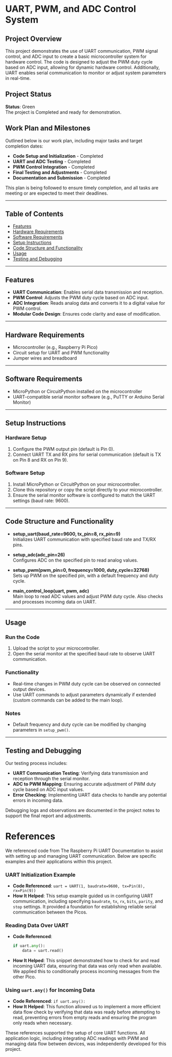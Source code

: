 # UART, PWM, and ADC Control System

## Project Overview
This project demonstrates the use of UART communication, PWM signal control, and ADC input to create a basic microcontroller system for hardware control. The code is designed to adjust the PWM duty cycle based on ADC input, allowing for dynamic hardware control. Additionally, UART enables serial communication to monitor or adjust system parameters in real-time.

## Project Status
**Status**: Green  
The project is Completed and ready for demonstration.

## Work Plan and Milestones
Outlined below is our work plan, including major tasks and target completion dates:
- **Code Setup and Initialization** - Completed
- **UART and ADC Testing** - Completed
- **PWM Control Integration** - Completed
- **Final Testing and Adjustments** - Completed
- **Documentation and Submission** - Completed

This plan is being followed to ensure timely completion, and all tasks are meeting or are expected to meet their deadlines.

---

## Table of Contents
- [Features](#features)
- [Hardware Requirements](#hardware-requirements)
- [Software Requirements](#software-requirements)
- [Setup Instructions](#setup-instructions)
- [Code Structure and Functionality](#code-structure-and-functionality)
- [Usage](#usage)
- [Testing and Debugging](#testing-and-debugging)

---

## Features
- **UART Communication**: Enables serial data transmission and reception.
- **PWM Control**: Adjusts the PWM duty cycle based on ADC input.
- **ADC Integration**: Reads analog data and converts it to a digital value for PWM control.
- **Modular Code Design**: Ensures code clarity and ease of modification.

---

## Hardware Requirements
- Microcontroller (e.g., Raspberry Pi Pico)
- Circuit setup for UART and PWM functionality
- Jumper wires and breadboard

---

## Software Requirements
- MicroPython or CircuitPython installed on the microcontroller
- UART-compatible serial monitor software (e.g., PuTTY or Arduino Serial Monitor)

---

## Setup Instructions

### Hardware Setup
1. Configure the PWM output pin (default is Pin 0).
2. Connect UART TX and RX pins for serial communication (default is TX on Pin 8 and RX on Pin 9).

### Software Setup
1. Install MicroPython or CircuitPython on your microcontroller.
2. Clone this repository or copy the script directly to your microcontroller.
3. Ensure the serial monitor software is configured to match the UART settings (baud rate: 9600).

---

## Code Structure and Functionality

- **setup_uart(baud_rate=9600, tx_pin=8, rx_pin=9)**  
  Initializes UART communication with specified baud rate and TX/RX pins.

- **setup_adc(adc_pin=26)**  
  Configures ADC on the specified pin to read analog values.

- **setup_pwm(pwm_pin=0, frequency=1000, duty_cycle=32768)**  
  Sets up PWM on the specified pin, with a default frequency and duty cycle.

- **main_control_loop(uart, pwm, adc)**  
  Main loop to read ADC values and adjust PWM duty cycle. Also checks and processes incoming data on UART.

---

## Usage

### Run the Code
1. Upload the script to your microcontroller.
2. Open the serial monitor at the specified baud rate to observe UART communication.

### Functionality
- Real-time changes in PWM duty cycle can be observed on connected output devices.
- Use UART commands to adjust parameters dynamically if extended (custom commands can be added to the main loop).

### Notes
- Default frequency and duty cycle can be modified by changing parameters in `setup_pwm()`.

---

## Testing and Debugging
Our testing process includes:
- **UART Communication Testing**: Verifying data transmission and reception through the serial monitor.
- **ADC to PWM Mapping**: Ensuring accurate adjustment of PWM duty cycle based on ADC input values.
- **Error Checking**: Implementing UART data checks to handle any potential errors in incoming data.

Debugging logs and observations are documented in the project notes to support the final report and adjustments.

# References

We referenced code from The Raspberry Pi UART Documentation to assist with setting up and managing UART communication. Below are specific examples and their applications within this project.

### UART Initialization Example

- **Code Referenced**: `uart = UART(1, baudrate=9600, tx=Pin(8), rx=Pin(9))`
- **How It Helped**: This setup example guided us in configuring UART communication, including specifying `baudrate`, `tx`, `rx`, `bits`, `parity`, and `stop` settings. It provided a foundation for establishing reliable serial communication between the Picos.

### Reading Data Over UART

- **Code Referenced**:
    ```python
    if uart.any():
        data = uart.read()
    ```
- **How It Helped**: This snippet demonstrated how to check for and read incoming UART data, ensuring that data was only read when available. We applied this to conditionally process incoming messages from the other Pico.

### Using `uart.any()` for Incoming Data

- **Code Referenced**: `if uart.any():`
- **How It Helped**: This function allowed us to implement a more efficient data flow check by verifying that data was ready before attempting to read, preventing errors from empty reads and ensuring the program only reads when necessary.

These references supported the setup of core UART functions. All application logic, including integrating ADC readings with PWM and managing data flow between devices, was independently developed for this project.
